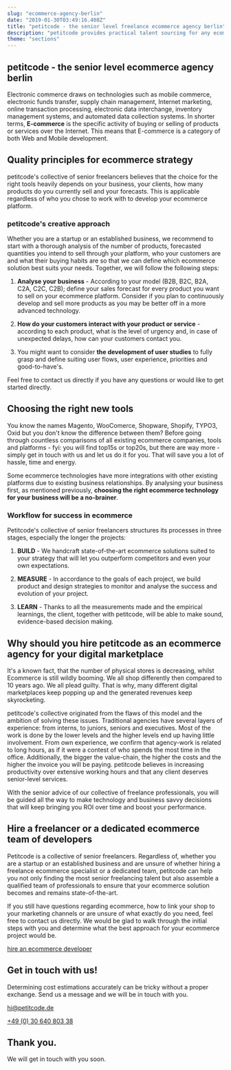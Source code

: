 ```yaml
---
slug: "ecommerce-agency-berlin"
date: "2019-01-30T03:49:16.408Z"
title: "petitcode - the senior level freelance ecommerce agency berlin"
description: "petitcode provides practical talent sourcing for any ecommerce project."
theme: "sections"
---
```


<Sections>
<Section>
<Columns contentWidth="6">
<ColumnContent>

# petitcode - the senior level ecommerce agency berlin

Electronic commerce draws on technologies such as mobile commerce, electronic funds transfer, supply chain management, Internet marketing, online transaction processing, electronic data interchange, inventory management systems, and automated data collection systems. In shorter terms, **E-commerce** is the specific activity of buying or selling of products or services over the Internet. This means that E-commerce is a category of both Web and Mobile development.

</ColumnContent>
<ColumnImage file="kyle-glenn-392519-unsplash.jpg" alt="ecommerce is a continuous process of optimization">
</ColumnImage>
</Columns>
</Section>
<Section>
<Columns reverse contentWidth="6">
<ColumnContent>

## Quality principles for ecommerce strategy

petitcode's collective of senior freelancers believes that the choice for the right tools heavily depends on your business, your clients, how many products do you currently sell and your forecasts. This is applicable regardless of who you chose to work with to develop your ecommerce platform.

### petitcode's creative approach

Whether you are a startup or an established business, we recommend to start with a thorough analysis of the number of products, forecasted quantities you intend to sell through your platform, who your customers are and what their buying habits are so that we can define which ecommerce solution best suits your needs. Together, we will follow the following steps:

1.  **Analyse your business** - According to your model (B2B, B2C, B2A, C2A, C2C, C2B); define your sales forecast for every product you want to sell on your ecommerce platform. Consider if you plan to continuously develop and sell more products as you may be better off in a more advanced technology.

2.  **How do your customers interact with your product or service** - according to each product, what is the level of urgency and, in case of unexpected delays, how can your customers contact you.

3.  You might want to consider **the development of user studies** to fully grasp and define suiting user flows, user experience, priorities and good-to-have's.

Feel free to contact us directly if you have any questions or would like to get started directly.

</ColumnContent>
<ColumnImage file="carl-heyerdahl-181868-unsplash.jpg" alt="whether in business or ecommerce, we all search to do and achieve more">
</ColumnImage>
</Columns>

</Section>
<Section>
<Columns reverse contentWidth="6">
<ColumnContent>

## Choosing the right new tools

You know the names Magento, WooComerce, Shopware, Shopify, TYPO3, Oxid but you don't know the difference between them? Before going through countless comparisons of all existing ecommerce companies, tools and platforms - fyi: you will find top15s or top20s, but there are way more - simply get in touch with us and let us do it for you. That will save you a lot of hassle, time and energy.

Some ecommerce technologies have more integrations with other existing platforms due to existing business relationships. By analysing your business first, as mentioned previously, **choosing the right ecommerce technology for your business will be a no-brainer**.

### Workflow for success in ecommerce

Petitcode's collective of senior freelancers structures its processes in three stages, especially the longer the projects:

1.  **BUILD** - We handcraft state-of-the-art ecommerce solutions suited to your strategy that will let you outperform competitors and even your own expectations.

2.  **MEASURE** - In accordance to the goals of each project, we build product and design strategies to monitor and analyse the success and evolution of your project.

3.  **LEARN** - Thanks to all the measurements made and the empirical learnings, the client, together with petitcode, will be able to make sound, evidence-based decision making.

</ColumnContent>
<ColumnImage file="adeolu-eletu-13086-unsplash.jpg" alt="a sound marketing analysis and ecommerce strategy will translate into solid figures">
</ColumnImage>
</Columns>
</Section>
<Section>
<Columns reverse contentWidth="6">
<ColumnContent>

## Why should you hire petitcode as an ecommerce agency for your digital marketplace

It's a known fact, that the number of physical stores is decreasing, whilst Ecommerce is still wildly booming. We all shop differently then compared to 10 years ago. We all plead guilty. That is why, many different digital marketplaces keep popping up and the generated revenues keep skyrocketing.

petitcode's collective originated from the flaws of this model and the ambition of solving these issues. Traditional agencies have several layers of experience: from interns, to juniors, seniors and executives. Most of the work is done by the lower levels and the higher levels end up having little involvement. From own experience, we confirm that agency-work is related to long hours, as if it were a contest of who spends the most time in the office. Additionally, the bigger the value-chain, the higher the costs and the higher the invoice you will be paying. petitcode believes in increasing productivity over extensive working hours and that any client deserves senior-level services.

With the senior advice of our collective of freelance professionals, you will be guided all the way to make technology and business savvy decisions that will keep bringing you ROI over time and boost your performance.

</ColumnContent>
<ColumnImage file="william-iven-19843-unsplash.jpg" alt="ecommerce is a continuous process of optimization">
</ColumnImage>
</Columns>

</Section>
<Section>
<SectionContent>
<Centered>

## Hire a freelancer or a dedicated ecommerce team of developers

Petitcode is a collective of senior freelancers. Regardless of, whether you are a startup or an established business and are unsure of whether hiring a freelance ecommerce specialist or a dedicated team, petitcode can help you not only finding the most senior freelancing talent but also assemble a qualified team of professionals to ensure that your ecommerce solution becomes and remains state-of-the-art.

If you still have questions regarding ecommerce, how to link your shop to your marketing channels or are unsure of what exactly do you need, feel free to contact us directly. We would be glad to walk through the initial steps with you and determine what the best approach for your ecommerce project would be.

[hire an ecommerce developer](#contact)

</Centered>
</SectionContent>
</Section>
<Section inverted scrollId="contact">
<SectionContent>
<ClientForm scrollTo="contact">
<FormIntro>

# Get in touch with us!

Determining cost estimations accurately can be tricky without a proper exchange. Send us a message and we will be in touch with you.

<a href="mailto:hi@petitcode.de">hi@petitcode.de</a>

<a href="tel:+493064080338">+49 (0) 30 640 803 38</a>

</FormIntro>
<FormSuccess>

# Thank you.

We will get in touch with you soon.

</FormSuccess>
</ClientForm>
</SectionContent>
</Section>
</Sections>

